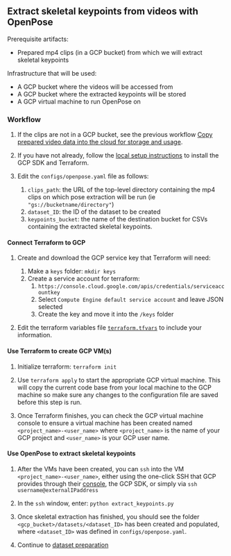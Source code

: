 ## Extract skeletal keypoints from videos with OpenPose

Prerequisite artifacts:
* Prepared mp4 clips (in a GCP bucket) from which we will extract skeletal keypoints

Infrastructure that will be used:
* A GCP bucket where the videos will be accessed from
* A GCP bucket where the extracted keypoints will be stored
* A GCP virtual machine to run OpenPose on

### Workflow

1. If the clips are not in a GCP bucket, see the previous workflow [Copy prepared video data into the cloud for storage and usage]().

1. If you have not already, follow the [local setup instructions](docs/local_setup.md) to install the GCP SDK and Terraform.

1. Edit the `configs/openpose.yaml` file as follows:
    1. `clips_path`: the URL of the top-level directory containing the mp4 clips on which pose extraction will be run (ie `"gs://bucketname/directory"`)
    1. `dataset_ID`: the ID of the dataset to be created
    1. `keypoints_bucket`: the name of the destination bucket for CSVs containing the extracted skeletal keypoints.

#### Connect Terraform to GCP
1. Create and download the GCP service key that Terraform will need:
    1. Make a `keys` folder: `mkdir keys`
    1. Create a service account for terraform: 
        1. `https://console.cloud.google.com/apis/credentials/serviceaccountkey`
        1. Select `Compute Engine default service account` and leave JSON selected
        1. Create the key and move it into the `/keys` folder
        
1. Edit the terraform variables file [`terraform.tfvars`](../terraform.tfvars) to include your information.

#### Use Terraform to create GCP VM(s)

1. Initialize terraform: `terraform init`

1. Use `terraform apply` to start the appropriate GCP virtual machine. This will copy the current code base from your local machine to the GCP machine so make sure any changes to the configuration file are saved before this step is run.

1. Once Terraform finishes, you can check the GCP virtual machine console to ensure a virtual machine has been created named `<project_name>-<user_name>` where `<project_name>` is the name of your GCP project and `<user_name>` is your GCP user name.
 
#### Use OpenPose to extract skeletal keypoints

1. After the VMs have been created, you can `ssh` into the VM `<project_name>-<user_name>`, either using the one-click SSH that GCP provides through their [console](console.cloud.google.com), the GCP SDK, or simply via `ssh username@externalIPaddress`

1. In the `ssh` window, enter: `python extract_keypoints.py`

1. Once skeletal extraction has finished, you should see the folder `<gcp_bucket>/datasets/<dataset_ID>` has been created and populated, where `<dataset_ID>` was defined in `configs/openpose.yaml`.

1. Continue to [dataset preparation](../dataset_preparation/README.md)